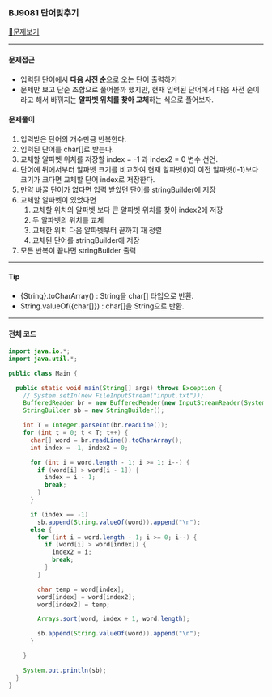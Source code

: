 ### BJ9081 단어맞추기

[📁문제보기](https://www.acmicpc.net/problem/9081)

---

#### 문제접근

- 입력된 단어에서 **다음 사전 순**으로 오는 단어 출력하기
- 문제만 보고 단순 조합으로 풀어볼까 했지만,
  현재 입력된 단어에서 다음 사전 순이라고 해서 바꿔지는 **알파벳 위치를 찾아 교체**하는 식으로 풀어보자.

#### 문제풀이

1. 입력받은 단어의 개수만큼 반복한다.
2. 입력된 단어를 char[]로 받는다.
3. 교체할 알파벳 위치를 저장할 index = -1 과 index2 = 0 변수 선언.
4. 단어에 뒤에서부터 알파벳 크기를 비교하여 현재 알파벳(i)이 이전 알파벳(i-1)보다 크기가 크다면 교체할 단어 index로 저장한다. 
5. 만약 바꿀 단어가 없다면 입력 받았던 단어를 stringBuilder에 저장
6. 교체할 알파벳이 있었다면
   1. 교체할 위치의 알파벳 보다 큰 알파벳 위치를 찾아 index2에 저장
   2. 두 알파벳의 위치를 교체
   3. 교체한 위치 다음 알파벳부터 끝까지 재 정렬
   4. 교체된 단어를 stringBuilder에 저장
7. 모든 반복이 끝나면 stringBuilder 출력

---

#### Tip

- {String}.toCharArray() : String을 char[] 타입으로 반환.
- String.valueOf({char[]}) : char[]을 String으로 반환.

---

#### 전체 코드

```java
import java.io.*;
import java.util.*;

public class Main {

  public static void main(String[] args) throws Exception {
    // System.setIn(new FileInputStream("input.txt"));
    BufferedReader br = new BufferedReader(new InputStreamReader(System.in));
    StringBuilder sb = new StringBuilder();

    int T = Integer.parseInt(br.readLine());
    for (int t = 0; t < T; t++) {
      char[] word = br.readLine().toCharArray();
      int index = -1, index2 = 0;

      for (int i = word.length - 1; i >= 1; i--) {
        if (word[i] > word[i - 1]) {
          index = i - 1;
          break;
        }
      }

      if (index == -1)
        sb.append(String.valueOf(word)).append("\n");
      else {
        for (int i = word.length - 1; i >= 0; i--) {
          if (word[i] > word[index]) {
            index2 = i;
            break;
          }
        }

        char temp = word[index];
        word[index] = word[index2];
        word[index2] = temp;

        Arrays.sort(word, index + 1, word.length);

        sb.append(String.valueOf(word)).append("\n");
      }

    }

    System.out.println(sb);
  }
}

```
